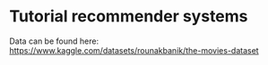 # Tutorial recommender systems

Data can be found here: https://www.kaggle.com/datasets/rounakbanik/the-movies-dataset
